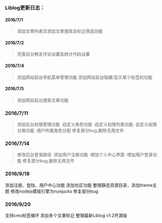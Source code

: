 ### Liblog更新日志：
#### 2016/7/1
>添加文章列表页添加文章搜索及标记筛选功能

#### 2016/7/2
>完善后台畅言评论设置及统计代码设置

#### 2016/7/4
>添加网站前台导航菜单管理功能
>添加网站前台隐藏/显示某个标签的功能

#### 2016/7/5
>添加网站前台搜索文章功能

### 2016/7/11
>添加后台权限管理功能
 ·自定义角色功能
 ·自定义权限列表功能
 ·自定义权限分类功能
 ·用户所属角色分配
>修复部分bug,删除无用文件

### 2016/7/14
>修改后台登录路径
 ·添加用户注册功能
 ·增加个人中心界面
 ·增加用户登录功能
>修复部分bug,删除无用文件

### 2016/9/18

添加注册、登陆、用户中心功能
添加社区功能
整理静态资源目录，添加theme主题
修改nodejs模版引擎为nunjucks
修复部分bug

### 2016/9/20

支持cms标签循环
添加多个文章标记
整理最新Liblog v1.2开源版
